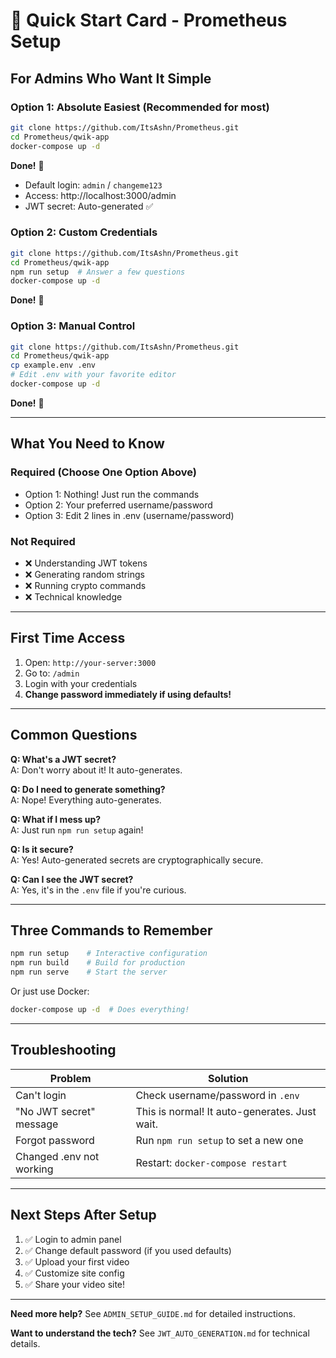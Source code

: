 # 🚀 Quick Start Card - Prometheus Setup

## For Admins Who Want It Simple

### Option 1: Absolute Easiest (Recommended for most)

```bash
git clone https://github.com/ItsAshn/Prometheus.git
cd Prometheus/qwik-app
docker-compose up -d
```

**Done!** 🎉

- Default login: `admin` / `changeme123`
- Access: http://localhost:3000/admin
- JWT secret: Auto-generated ✅

### Option 2: Custom Credentials

```bash
git clone https://github.com/ItsAshn/Prometheus.git
cd Prometheus/qwik-app
npm run setup  # Answer a few questions
docker-compose up -d
```

**Done!** 🎉

### Option 3: Manual Control

```bash
git clone https://github.com/ItsAshn/Prometheus.git
cd Prometheus/qwik-app
cp example.env .env
# Edit .env with your favorite editor
docker-compose up -d
```

**Done!** 🎉

---

## What You Need to Know

### Required (Choose One Option Above)

- Option 1: Nothing! Just run the commands
- Option 2: Your preferred username/password
- Option 3: Edit 2 lines in .env (username/password)

### Not Required

- ❌ Understanding JWT tokens
- ❌ Generating random strings
- ❌ Running crypto commands
- ❌ Technical knowledge

---

## First Time Access

1. Open: `http://your-server:3000`
2. Go to: `/admin`
3. Login with your credentials
4. **Change password immediately if using defaults!**

---

## Common Questions

**Q: What's a JWT secret?**  
A: Don't worry about it! It auto-generates.

**Q: Do I need to generate something?**  
A: Nope! Everything auto-generates.

**Q: What if I mess up?**  
A: Just run `npm run setup` again!

**Q: Is it secure?**  
A: Yes! Auto-generated secrets are cryptographically secure.

**Q: Can I see the JWT secret?**  
A: Yes, it's in the `.env` file if you're curious.

---

## Three Commands to Remember

```bash
npm run setup    # Interactive configuration
npm run build    # Build for production
npm run serve    # Start the server
```

Or just use Docker:

```bash
docker-compose up -d  # Does everything!
```

---

## Troubleshooting

| Problem                  | Solution                                      |
| ------------------------ | --------------------------------------------- |
| Can't login              | Check username/password in `.env`             |
| "No JWT secret" message  | This is normal! It auto-generates. Just wait. |
| Forgot password          | Run `npm run setup` to set a new one          |
| Changed .env not working | Restart: `docker-compose restart`             |

---

## Next Steps After Setup

1. ✅ Login to admin panel
2. ✅ Change default password (if you used defaults)
3. ✅ Upload your first video
4. ✅ Customize site config
5. ✅ Share your video site!

---

**Need more help?** See `ADMIN_SETUP_GUIDE.md` for detailed instructions.

**Want to understand the tech?** See `JWT_AUTO_GENERATION.md` for technical details.

